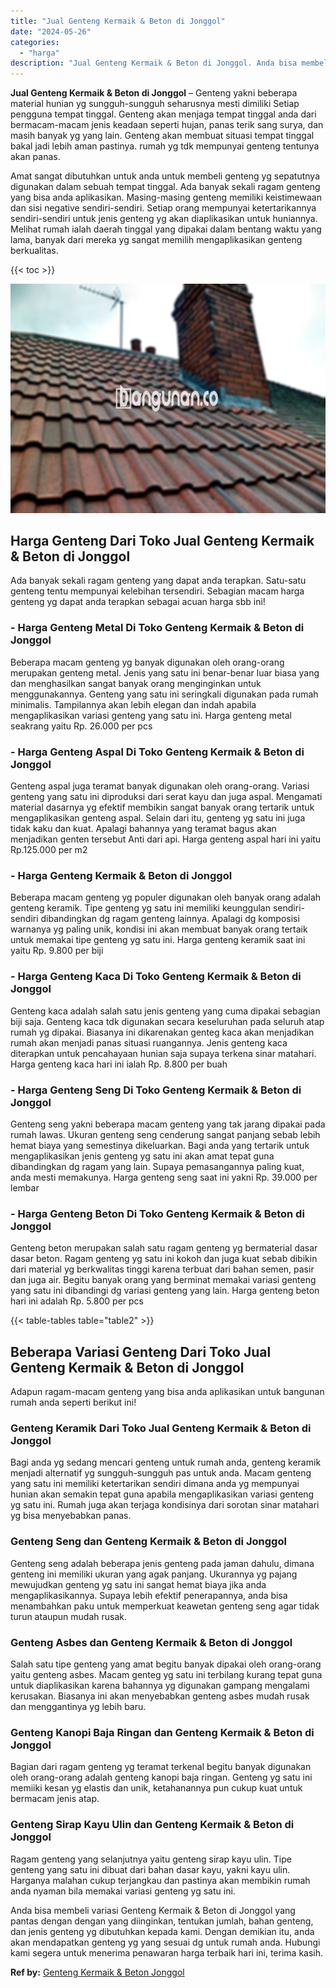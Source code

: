 ```yaml
---
title: "Jual Genteng Kermaik & Beton di Jonggol"
date: "2024-05-26"
categories: 
  - "harga"
description: "Jual Genteng Kermaik & Beton di Jonggol. Anda bisa membeli variasi Genteng Kermaik & Beton di Jonggol yang pantas dengan dengan yang diinginkan, tentukan jum..."
---
```


**Jual Genteng Kermaik & Beton di Jonggol** – Genteng yakni beberapa material hunian yg sungguh-sungguh seharusnya mesti dimiliki Setiap pengguna tempat tinggal. Genteng akan menjaga tempat tinggal anda dari bermacam-macam jenis keadaan seperti hujan, panas terik sang surya, dan masih banyak yg yang lain. Genteng akan membuat situasi tempat tinggal bakal jadi lebih aman pastinya. rumah yg tdk mempunyai genteng tentunya akan panas.

Amat sangat dibutuhkan untuk anda untuk membeli genteng yg sepatutnya digunakan dalam sebuah tempat tinggal. Ada banyak sekali ragam genteng yang bisa anda aplikasikan. Masing-masing genteng memiliki keistimewaan dan sisi negative sendiri-sendiri. Setiap orang mempunyai ketertarikannya sendiri-sendiri untuk jenis genteng yg akan diaplikasikan untuk huniannya. Melihat rumah ialah daerah tinggal yang dipakai dalam bentang waktu yang lama, banyak dari mereka yg sangat memilih mengaplikasikan genteng berkualitas.

{{< toc >}}

![Jual Genteng Kermaik & Beton di Jonggol](/images/genteng-minimalis-murah24.png)

## Harga Genteng Dari Toko Jual Genteng Kermaik & Beton di Jonggol

Ada banyak sekali ragam genteng yang dapat anda terapkan. Satu-satu genteng tentu mempunyai kelebihan tersendiri. Sebagian macam harga genteng yg dapat anda terapkan sebagai acuan harga sbb ini!

### \- Harga Genteng Metal Di Toko Genteng Kermaik & Beton di Jonggol

Beberapa macam genteng yg banyak digunakan oleh orang-orang merupakan genteng metal. Jenis yang satu ini benar-benar luar biasa yang dan menghasilkan sangat banyak orang menginginkan untuk menggunakannya. Genteng yang satu ini seringkali digunakan pada rumah minimalis. Tampilannya akan lebih elegan dan indah apabila mengaplikasikan variasi genteng yang satu ini. Harga genteng metal seakrang yaitu Rp. 26.000 per pcs

### \- Harga Genteng Aspal Di Toko Genteng Kermaik & Beton di Jonggol

Genteng aspal juga teramat banyak digunakan oleh orang-orang. Variasi genteng yang satu ini diproduksi dari serat kayu dan juga aspal. Mengamati material dasarnya yg efektif membikin sangat banyak orang tertarik untuk mengaplikasikan genteng aspal. Selain dari itu, genteng yg satu ini juga tidak kaku dan kuat. Apalagi bahannya yang teramat bagus akan menjadikan genten tersebut Anti dari api. Harga genteng aspal hari ini yaitu Rp.125.000 per m2

### \- Harga Genteng Kermaik & Beton di Jonggol

Beberapa macam genteng yg populer digunakan oleh banyak orang adalah genteng keramik. Tipe genteng yg satu ini memiliki keunggulan sendiri-sendiri dibandingkan dg ragam genteng lainnya. Apalagi dg komposisi warnanya yg paling unik, kondisi ini akan membuat banyak orang tertaik untuk memakai tipe genteng yg satu ini. Harga genteng keramik saat ini yaitu Rp. 9.800 per biji

### \- Harga Genteng Kaca Di Toko Genteng Kermaik & Beton di Jonggol

Genteng kaca adalah salah satu jenis genteng yang cuma dipakai sebagian biji saja. Genteng kaca tdk digunakan secara keseluruhan pada seluruh atap rumah yg dipakai. Biasanya ini dikarenakan genteg kaca akan menjadikan rumah akan menjadi panas situasi ruangannya. Jenis genteng kaca diterapkan untuk pencahayaan hunian saja supaya terkena sinar matahari. Harga genteng kaca hari ini ialah Rp. 8.800 per buah

### \- Harga Genteng Seng Di Toko Genteng Kermaik & Beton di Jonggol

Genteng seng yakni beberapa macam genteng yang tak jarang dipakai pada rumah lawas. Ukuran genteng seng cenderung sangat panjang sebab lebih hemat biaya yang semestinya dikeluarkan. Bagi anda yang tertarik untuk mengaplikasikan jenis genteng yg satu ini akan amat tepat guna dibandingkan dg ragam yang lain. Supaya pemasangannya paling kuat, anda mesti memakunya. Harga genteng seng saat ini yakni Rp. 39.000 per lembar

### \- Harga Genteng Beton Di Toko Genteng Kermaik & Beton di Jonggol

Genteng beton merupakan salah satu ragam genteng yg bermaterial dasar dasar beton. Ragam genteng yg satu ini kokoh dan juga kuat sebab dibikin dari material yg berkwalitas tinggi karena terbuat dari bahan semen, pasir dan juga air. Begitu banyak orang yang berminat memakai variasi genteng yang satu ini dibandingi dg variasi genteng yang lain. Harga genteng beton hari ini adalah Rp. 5.800 per pcs

{{< table-tables table="table2" >}}

## Beberapa Variasi Genteng Dari Toko Jual Genteng Kermaik & Beton di Jonggol

Adapun ragam-macam genteng yang bisa anda aplikasikan untuk bangunan rumah anda seperti berikut ini!

### Genteng Keramik Dari Toko Jual Genteng Kermaik & Beton di Jonggol

Bagi anda yg sedang mencari genteng untuk rumah anda, genteng keramik menjadi alternatif yg sungguh-sungguh pas untuk anda. Macam genteng yang satu ini memiliki ketertarikan sendiri dimana anda yg mempunyai hunian akan semakin tepat guna apabila mengaplikasikan variasi genteng yg satu ini. Rumah juga akan terjaga kondisinya dari sorotan sinar matahari yg bisa menyebabkan panas.

### Genteng Seng dan Genteng Kermaik & Beton di Jonggol

Genteng seng adalah beberapa jenis genteng pada jaman dahulu, dimana genteng ini memiliki ukuran yang agak panjang. Ukurannya yg pajang mewujudkan genteng yg satu ini sangat hemat biaya jika anda mengaplikasikannya. Supaya lebih efektif penerapannya, anda bisa menambahkan paku untuk memperkuat keawetan genteng seng agar tidak turun ataupun mudah rusak.

### Genteng Asbes dan Genteng Kermaik & Beton di Jonggol

Salah satu tipe genteng yang amat begitu banyak dipakai oleh orang-orang yaitu genteng asbes. Macam genteg yg satu ini terbilang kurang tepat guna untuk diaplikasikan karena bahannya yg digunakan gampang mengalami kerusakan. Biasanya ini akan menyebabkan genteng asbes mudah rusak dan menggantinya yg lebih baru.

### Genteng Kanopi Baja Ringan dan Genteng Kermaik & Beton di Jonggol

Bagian dari ragam genteng yg teramat terkenal begitu banyak digunakan oleh orang-orang adalah genteng kanopi baja ringan. Genteng yg satu ini memiiki kesan yg elastis dan unik, ketahanannya pun cukup kuat untuk bermacam jenis atap.

### Genteng Sirap Kayu Ulin dan Genteng Kermaik & Beton di Jonggol

Ragam genteng yang selanjutnya yaitu genteng sirap kayu ulin. Tipe genteng yang satu ini dibuat dari bahan dasar kayu, yakni kayu ulin. Harganya malahan cukup terjangkau dan pastinya akan membikin rumah anda nyaman bila memakai variasi genteng yg satu ini.

Anda bisa membeli variasi Genteng Kermaik & Beton di Jonggol yang pantas dengan dengan yang diinginkan, tentukan jumlah, bahan genteng, dan jenis genteng yg dibutuhkan kepada kami. Dengan demikian itu, anda akan mendapatkan genteng yg yang sesuai dg untuk rumah anda. Hubungi kami segera untuk menerima penawaran harga terbaik hari ini, terima kasih.

**Ref by:**  [Genteng Kermaik & Beton  Jonggol](https://id.wikipedia.org/wiki/Genteng)
